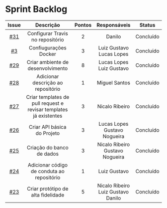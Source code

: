 # Sprint Backlog
|Issue|Descrição|Pontos|Responsáveis|Status|
|:---:|:---:|:---:|:---:|:---:|
|[#31](https://github.com/fga-eps-mds/2019.2-Questmark/issues/31)|Configurar Travis no repositório|2|Danilo|Concluído|
|[#3](https://github.com/fga-eps-mds/2019.2-Questmark/issues/31)|Confiugurações Docker|3|Luiz Gustavo<br>Lucas Lopes|Concluído|
|[#29](https://github.com/fga-eps-mds/2019.2-Questmark/issues/29)|Criar ambiente de desenvolvimento|8|Lucas Lopes<br>Luiz Gustavo|Concluído|
|[#28](https://github.com/fga-eps-mds/2019.2-Questmark/issues/28)|Adicionar descrição ao repositório|1|Miguel Santos|Concluído|
|[#27](https://github.com/fga-eps-mds/2019.2-Questmark/issues/27)|Criar templates de pull request e revisar templates já existentes|3|Nicalo Ribeiro|Concluído|
|[#26](https://github.com/fga-eps-mds/2019.2-Questmark/issues/26)|Criar API básica do Projeto|3|Lucas Lopes<br>Gustavo Nogueira|Concluído|
|[#25](https://github.com/fga-eps-mds/2019.2-Questmark/issues/25)|Criação do banco de dados|3|Nicalo Ribeiro<br>Gustavo Nogueira|Concluído|
|[#24](https://github.com/fga-eps-mds/2019.2-Questmark/issues/24)|Adicionar código de conduta ao repositório|1|Luiz Gustavo|Concluído|
|[#23](https://github.com/fga-eps-mds/2019.2-Questmark/issues/23)|Criar protótipo de alta fidelidade|5|Nicalo Ribeiro<br>Luiz Gustavo<br>Danilo|Concluído|
